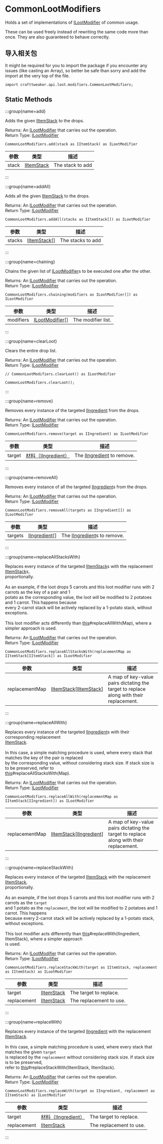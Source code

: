 # CommonLootModifiers

Holds a set of implementations of [ILootModifier](/vanilla/api/loot/modifiers/ILootModifier) of common usage.

 These can be used freely instead of rewriting the same code more than once. They are also guaranteed to behave correctly.

## 导入相关包

It might be required for you to import the package if you encounter any issues (like casting an Array), so better be safe than sorry and add the import at the very top of the file.
```zenscript
import crafttweaker.api.loot.modifiers.CommonLootModifiers;
```


## Static Methods

:::group{name=add}

Adds the given [IItemStack](/vanilla/api/items/IItemStack) to the drops.

Returns: An [ILootModifier](/vanilla/api/loot/modifiers/ILootModifier) that carries out the operation.  
Return Type: [ILootModifier](/vanilla/api/loot/modifiers/ILootModifier)

```zenscript
CommonLootModifiers.add(stack as IItemStack) as ILootModifier
```

| 参数    | 类型                                          | 描述               |
| ----- | ------------------------------------------- | ---------------- |
| stack | [IItemStack](/vanilla/api/items/IItemStack) | The stack to add |


:::

:::group{name=addAll}

Adds all the given [IItemStack](/vanilla/api/items/IItemStack) to the drops.

Returns: An [ILootModifier](/vanilla/api/loot/modifiers/ILootModifier) that carries out the operation.  
Return Type: [ILootModifier](/vanilla/api/loot/modifiers/ILootModifier)

```zenscript
CommonLootModifiers.addAll(stacks as IItemStack[]) as ILootModifier
```

| 参数     | 类型                                            | 描述                |
| ------ | --------------------------------------------- | ----------------- |
| stacks | [IItemStack](/vanilla/api/items/IItemStack)[] | The stacks to add |


:::

:::group{name=chaining}

Chains the given list of [ILootModifier](/vanilla/api/loot/modifiers/ILootModifier)s to be executed one after the other.

Returns: An [ILootModifier](/vanilla/api/loot/modifiers/ILootModifier) that carries out the operation.  
Return Type: [ILootModifier](/vanilla/api/loot/modifiers/ILootModifier)

```zenscript
CommonLootModifiers.chaining(modifiers as ILootModifier[]) as ILootModifier
```

| 参数        | 类型                                                           | 描述                 |
| --------- | ------------------------------------------------------------ | ------------------ |
| modifiers | [ILootModifier](/vanilla/api/loot/modifiers/ILootModifier)[] | The modifier list. |


:::

:::group{name=clearLoot}

Clears the entire drop list.

Returns: An [ILootModifier](/vanilla/api/loot/modifiers/ILootModifier) that carries out the operation.  
Return Type: [ILootModifier](/vanilla/api/loot/modifiers/ILootModifier)

```zenscript
// CommonLootModifiers.clearLoot() as ILootModifier

CommonLootModifiers.clearLoot();
```

:::

:::group{name=remove}

Removes every instance of the targeted [IIngredient](/vanilla/api/items/IIngredient) from the drops.

Returns: An [ILootModifier](/vanilla/api/loot/modifiers/ILootModifier) that carries out the operation.  
Return Type: [ILootModifier](/vanilla/api/loot/modifiers/ILootModifier)

```zenscript
CommonLootModifiers.remove(target as IIngredient) as ILootModifier
```

| 参数     | 类型                                                | 描述                                                           |
| ------ | ------------------------------------------------- | ------------------------------------------------------------ |
| target | [材料（IIngredient）](/vanilla/api/items/IIngredient) | The [IIngredient](/vanilla/api/items/IIngredient) to remove. |


:::

:::group{name=removeAll}

Removes every instance of all the targeted [IIngredient](/vanilla/api/items/IIngredient)s from the drops.

Returns: An [ILootModifier](/vanilla/api/loot/modifiers/ILootModifier) that carries out the operation.  
Return Type: [ILootModifier](/vanilla/api/loot/modifiers/ILootModifier)

```zenscript
CommonLootModifiers.removeAll(targets as IIngredient[]) as ILootModifier
```

| 参数      | 类型                                              | 描述                                                            |
| ------- | ----------------------------------------------- | ------------------------------------------------------------- |
| targets | [IIngredient](/vanilla/api/items/IIngredient)[] | The [IIngredient](/vanilla/api/items/IIngredient)s to remove. |


:::

:::group{name=replaceAllStacksWith}

Replaces every instance of the targeted [IItemStack](/vanilla/api/items/IItemStack)s with the replacement [IItemStack](/vanilla/api/items/IItemStack)s, <br />  proportionally. <br />  <br />  As an example, if the loot drops 5 carrots and this loot modifier runs with 2 carrots as the key of a pair and 1 <br />  potato as the corresponding value, the loot will be modified to 2 potatoes and 1 carrot. This happens because <br />  every 2-carrot stack will be actively replaced by a 1-potato stack, without exceptions. <br />  <br />  This loot modifier acts differently than [this](.)#replaceAllWith(Map), where a simpler approach is used.

Returns: An [ILootModifier](/vanilla/api/loot/modifiers/ILootModifier) that carries out the operation.  
Return Type: [ILootModifier](/vanilla/api/loot/modifiers/ILootModifier)

```zenscript
CommonLootModifiers.replaceAllStacksWith(replacementMap as IItemStack[IItemStack]) as ILootModifier
```

| 参数             | 类型                                                                                       | 描述                                                                                     |
| -------------- | ---------------------------------------------------------------------------------------- | -------------------------------------------------------------------------------------- |
| replacementMap | [IItemStack](/vanilla/api/items/IItemStack)[[IItemStack](/vanilla/api/items/IItemStack)] | A map of key-value pairs dictating the target to replace along with their replacement. |


:::

:::group{name=replaceAllWith}

Replaces every instance of the targeted [IIngredient](/vanilla/api/items/IIngredient)s with their corresponding replacement <br />  [IItemStack](/vanilla/api/items/IItemStack). <br />  <br />  In this case, a simple matching procedure is used, where every stack that matches the key of the pair is replaced <br />  by the corresponding value, without considering stack size. If stack size is to be preserved, refer to <br />  [this](.)#replaceAllStacksWith(Map).

Returns: An [ILootModifier](/vanilla/api/loot/modifiers/ILootModifier) that carries out the operation.  
Return Type: [ILootModifier](/vanilla/api/loot/modifiers/ILootModifier)

```zenscript
CommonLootModifiers.replaceAllWith(replacementMap as IItemStack[IIngredient]) as ILootModifier
```

| 参数             | 类型                                                                                         | 描述                                                                                     |
| -------------- | ------------------------------------------------------------------------------------------ | -------------------------------------------------------------------------------------- |
| replacementMap | [IItemStack](/vanilla/api/items/IItemStack)[[IIngredient](/vanilla/api/items/IIngredient)] | A map of key-value pairs dictating the target to replace along with their replacement. |


:::

:::group{name=replaceStackWith}

Replaces every instance of the targeted [IItemStack](/vanilla/api/items/IItemStack) with the replacement [IItemStack](/vanilla/api/items/IItemStack), <br />  proportionally. <br />  <br />  As an example, if the loot drops 5 carrots and this loot modifier runs with 2 carrots as the <code>target</code> <br />  and 1 potato as the <code>replacement</code>, the loot will be modified to 2 potatoes and 1 carrot. This happens <br />  because every 2-carrot stack will be actively replaced by a 1-potato stack, without exceptions. <br />  <br />  This loot modifier acts differently than [this](.)#replaceWith(IIngredient, IItemStack), where a simpler approach <br />  is used.

Returns: An [ILootModifier](/vanilla/api/loot/modifiers/ILootModifier) that carries out the operation.  
Return Type: [ILootModifier](/vanilla/api/loot/modifiers/ILootModifier)

```zenscript
CommonLootModifiers.replaceStackWith(target as IItemStack, replacement as IItemStack) as ILootModifier
```

| 参数          | 类型                                          | 描述                      |
| ----------- | ------------------------------------------- | ----------------------- |
| target      | [IItemStack](/vanilla/api/items/IItemStack) | The target to replace.  |
| replacement | [IItemStack](/vanilla/api/items/IItemStack) | The replacement to use. |


:::

:::group{name=replaceWith}

Replaces every instance of the targeted [IIngredient](/vanilla/api/items/IIngredient) with the replacement [IItemStack](/vanilla/api/items/IItemStack). <br />  <br />  In this case, a simple matching procedure is used, where every stack that matches the given <code>target</code> <br />  is replaced by the <code>replacement</code> without considering stack size. If stack size is to be preserved, <br />  refer to [this](.)#replaceStackWith(IItemStack, IItemStack).

Returns: An [ILootModifier](/vanilla/api/loot/modifiers/ILootModifier) that carries out the operation.  
Return Type: [ILootModifier](/vanilla/api/loot/modifiers/ILootModifier)

```zenscript
CommonLootModifiers.replaceWith(target as IIngredient, replacement as IItemStack) as ILootModifier
```

| 参数          | 类型                                                | 描述                      |
| ----------- | ------------------------------------------------- | ----------------------- |
| target      | [材料（IIngredient）](/vanilla/api/items/IIngredient) | The target to replace.  |
| replacement | [IItemStack](/vanilla/api/items/IItemStack)       | The replacement to use. |


:::

